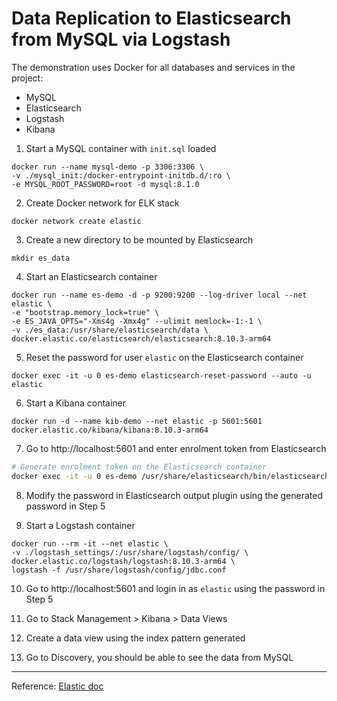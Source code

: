 # Data Replication to Elasticsearch from MySQL via Logstash

The demonstration uses Docker for all databases and services in the project:
- MySQL
- Elasticsearch
- Logstash
- Kibana

1. Start a MySQL container with `init.sql` loaded
```
docker run --name mysql-demo -p 3306:3306 \
-v ./mysql_init:/docker-entrypoint-initdb.d/:ro \
-e MYSQL_ROOT_PASSWORD=root -d mysql:8.1.0

```
2. Create Docker network for ELK stack

```
docker network create elastic
```

3. Create a new directory to be mounted by Elasticsearch 
```
mkdir es_data
```

4. Start an Elasticsearch container
```
docker run --name es-demo -d -p 9200:9200 --log-driver local --net elastic \
-e "bootstrap.memory_lock=true" \
-e ES_JAVA_OPTS="-Xms4g -Xmx4g" --ulimit memlock=-1:-1 \
-v ./es_data:/usr/share/elasticsearch/data \
docker.elastic.co/elasticsearch/elasticsearch:8.10.3-arm64
```

5. Reset the password for user `elastic` on the Elasticsearch container
```
docker exec -it -u 0 es-demo elasticsearch-reset-password --auto -u elastic
```

6. Start a Kibana container 
```
docker run -d --name kib-demo --net elastic -p 5601:5601 docker.elastic.co/kibana/kibana:8.10.3-arm64
```

7. Go to http://localhost:5601 and enter enrolment token from Elasticsearch
``` bash
# Generate enrolment token on the Elasticsearch container
docker exec -it -u 0 es-demo /usr/share/elasticsearch/bin/elasticsearch-create-enrollment-token -s kibana
```

8. Modify the password in Elasticsearch output plugin using the generated password in Step 5

9. Start a Logstash container
```
docker run --rm -it --net elastic \
-v ./logstash_settings/:/usr/share/logstash/config/ \
docker.elastic.co/logstash/logstash:8.10.3-arm64 \
logstash -f /usr/share/logstash/config/jdbc.conf
```

10. Go to http://localhost:5601 and login in as `elastic` using the password in Step 5

11. Go to Stack Management > Kibana > Data Views

12. Create a data view using the index pattern generated

13. Go to Discovery, you should be able to see the data from MySQL

---

Reference: [Elastic doc](https://www.elastic.co/guide/en/cloud/current/ec-getting-started-search-use-cases-db-logstash.html)